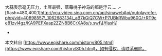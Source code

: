 大蒜表示毫无压力，土豆最强，草莓桃子神马的都是浮云……-
\[flash=480,400,1\]http://you.video.sina.com.cn/api/sinawebApi/outplayrefer.php/vid=40898557\_1062683134\_aB7kGiQ7CW+P7UBkRWbu960G/+RT9ce81zvI4gz/KA9PEFXaap2ZZN8B6CrXA8s/s.swf\[/flash\]

-

本文转自 [https://www.eqishare.com/history/805.html](https://www.eqishare.com/history/805.html)，如有侵权，请联系删除。